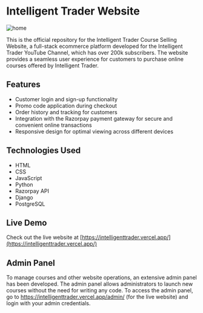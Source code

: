 # Intelligent Trader Website

![home](https://github.com/TheViking733n/IntelligentTrader/assets/69471106/75f2a029-2228-4caf-b3b7-364351d550d2)

This is the official repository for the Intelligent Trader Course Selling Website, a full-stack ecommerce platform developed for the Intelligent Trader YouTube Channel, which has over 200k subscribers. The website provides a seamless user experience for customers to purchase online courses offered by Intelligent Trader.

## Features

- Customer login and sign-up functionality
- Promo code application during checkout
- Order history and tracking for customers
- Integration with the Razorpay payment gateway for secure and convenient online transactions
- Responsive design for optimal viewing across different devices

## Technologies Used

- HTML
- CSS
- JavaScript
- Python
- Razorpay API
- Django
- PostgreSQL

## Live Demo

Check out the live website at [https://intelligenttrader.vercel.app/](https://intelligenttrader.vercel.app/)


## Admin Panel

To manage courses and other website operations, an extensive admin panel has been developed. The admin panel allows administrators to launch new courses without the need for writing any code. To access the admin panel, go to https://intelligenttrader.vercel.app/admin/ (for the live website) and login with your admin credentials.
